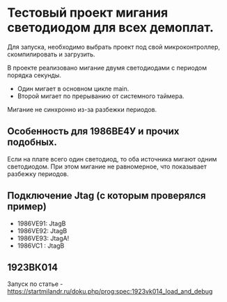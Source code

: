 ﻿# Тестовый проект мигания светодиодом для всех демоплат.

Для запуска, необходимо выбрать проект под свой микроконтроллер, скомпилировать и загрузить.

В проекте реализовано мигание двумя светодиодами с периодом порядка секунды. 
- Один мигает в основном цикле main.
- Второй мигает по прерыванию от системного таймера.

Мигание не синхронно из-за разбежки периодов.

## Особенность для 1986ВЕ4У и прочих подобных.

Если на плате всего один светодиод, то оба источника мигают одним светодиодом. При этом мигание не равномерное, что показывает разбежку периодов.

## Подключение Jtag (с которым проверялся пример)
  - 1986VE91: JtagB
  - 1986VE92: JtagB
  - 1986VE93:   JtagA!
  - 1986VC1 : JtagB

## 1923ВК014
Запуск по статье - https://startmilandr.ru/doku.php/prog:spec:1923vk014_load_and_debug